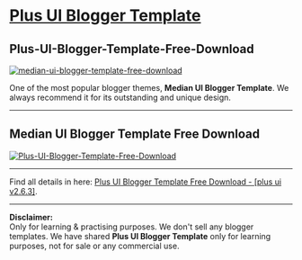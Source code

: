 <h1><a href='https://www.imamuddinwp.com/2024/03/plus-ui-blogger-template-free-download.html'>Plus UI Blogger Template</a></h1>
<h2>Plus-UI-Blogger-Template-Free-Download</h2>
<a href="https://imamuddinwp.blogspot.com/2024/03/plus-ui-blogger-template-free-download.html" target="_blank"> <img src="https://github.com/imamuddinwp/Plus-UI-Blogger-Template-Free-Download/blob/main/Plus-UI-Blogger-Template-Free-Download-imamuddinwp.png" alt="median-ui-blogger-template-free-download" /></a>
<p>One of the most popular blogger themes, <strong>Median UI Blogger Template</strong>. We always recommend it for its outstanding and unique design.</p>
<hr>
<h2>Median UI Blogger Template Free Download</h2>
<a href="https://imamuddinwp.blogspot.com/2024/03/plus-ui-blogger-template-free-download.html" target="_blank"> <img src="https://github.com/imamuddinwp/Plus-UI-Blogger-Template-Free-Download/blob/main/Plus-UI-Blogger-Template-Free-Download-With-WhatsApp-Chat-Box.png" alt="Plus-UI-Blogger-Template-Free-Download" /></a>
<hr>
<p>Find all details in here: <a href='https://www.imamuddinwp.com/2024/03/plus-ui-blogger-template-free-download.html'>Plus UI Blogger Template Free Download - [plus ui v2.6.3]</a>.</p> <hr>
<p><b>Disclaimer:</b><br>Only for learning & practising purposes. We don't sell any blogger templates. We have shared <b>Plus UI Blogger Template</b> only for learning purposes, not for sale or any commercial use.</p>
